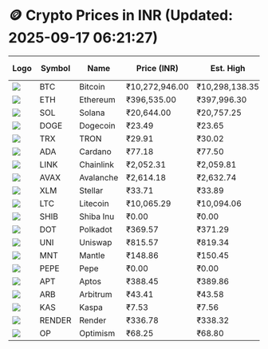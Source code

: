 # 🪙 Crypto Prices in INR (Updated: 2025-09-17 06:21:27)

| Logo | Symbol | Name       | Price (INR) | Est. High | Est. Low | Gross Profit | Fees | Net Profit | ROI % |
|------|--------|------------|-------------|-----------|----------|---------------|------|-------------|--------|
| ![](https://coin-images.coingecko.com/coins/images/1/large/bitcoin.png?1696501400) | BTC    | Bitcoin    | ₹10,272,946.00 | ₹10,298,138.35 | ₹10,247,753.65 | ₹491.67 | ₹200.00 | ₹291.67 | 0.29% |
| ![](https://coin-images.coingecko.com/coins/images/279/large/ethereum.png?1696501628) | ETH    | Ethereum   | ₹396,535.00 | ₹397,996.30 | ₹395,073.70 | ₹739.76 | ₹200.00 | ₹539.76 | 0.54% |
| ![](https://coin-images.coingecko.com/coins/images/4128/large/solana.png?1718769756) | SOL    | Solana     | ₹20,644.00 | ₹20,757.25 | ₹20,530.75 | ₹1,103.22 | ₹200.00 | ₹903.22 | 0.90% |
| ![](https://coin-images.coingecko.com/coins/images/5/large/dogecoin.png?1696501409) | DOGE   | Dogecoin   | ₹23.49 | ₹23.65 | ₹23.33 | ₹1,350.05 | ₹200.00 | ₹1,150.05 | 1.15% |
| ![](https://coin-images.coingecko.com/coins/images/1094/large/tron-logo.png?1696502193) | TRX    | TRON       | ₹29.91 | ₹30.02 | ₹29.80 | ₹714.68 | ₹200.00 | ₹514.68 | 0.51% |
| ![](https://coin-images.coingecko.com/coins/images/975/large/cardano.png?1696502090) | ADA    | Cardano    | ₹77.18 | ₹77.50 | ₹76.87 | ₹819.62 | ₹200.00 | ₹619.62 | 0.62% |
| ![](https://coin-images.coingecko.com/coins/images/877/large/chainlink-new-logo.png?1696502009) | LINK   | Chainlink  | ₹2,052.31 | ₹2,059.81 | ₹2,044.81 | ₹733.56 | ₹200.00 | ₹533.56 | 0.53% |
| ![](https://coin-images.coingecko.com/coins/images/12559/large/Avalanche_Circle_RedWhite_Trans.png?1696512369) | AVAX   | Avalanche  | ₹2,614.18 | ₹2,632.74 | ₹2,595.62 | ₹1,430.30 | ₹200.00 | ₹1,230.30 | 1.23% |
| ![](https://coin-images.coingecko.com/coins/images/100/large/fmpFRHHQ_400x400.jpg?1735231350) | XLM    | Stellar    | ₹33.71 | ₹33.89 | ₹33.53 | ₹1,082.66 | ₹200.00 | ₹882.66 | 0.88% |
| ![](https://coin-images.coingecko.com/coins/images/2/large/litecoin.png?1696501400) | LTC    | Litecoin   | ₹10,065.29 | ₹10,094.06 | ₹10,036.52 | ₹573.31 | ₹200.00 | ₹373.31 | 0.37% |
| ![](https://coin-images.coingecko.com/coins/images/11939/large/shiba.png?1696511800) | SHIB   | Shiba Inu  | ₹0.00 | ₹0.00 | ₹0.00 | ₹742.23 | ₹200.00 | ₹542.23 | 0.54% |
| ![](https://coin-images.coingecko.com/coins/images/12171/large/polkadot.png?1696512008) | DOT    | Polkadot   | ₹369.57 | ₹371.29 | ₹367.85 | ₹936.26 | ₹200.00 | ₹736.26 | 0.74% |
| ![](https://coin-images.coingecko.com/coins/images/12504/large/uniswap-logo.png?1720676669) | UNI    | Uniswap    | ₹815.57 | ₹819.34 | ₹811.80 | ₹929.42 | ₹200.00 | ₹729.42 | 0.73% |
| ![](https://coin-images.coingecko.com/coins/images/30980/large/Mantle-Logo-mark.png?1739213200) | MNT    | Mantle     | ₹148.86 | ₹150.45 | ₹147.27 | ₹2,165.48 | ₹200.00 | ₹1,965.48 | 1.97% |
| ![](https://coin-images.coingecko.com/coins/images/29850/large/pepe-token.jpeg?1696528776) | PEPE   | Pepe       | ₹0.00 | ₹0.00 | ₹0.00 | ₹1,310.71 | ₹200.00 | ₹1,110.71 | 1.11% |
| ![](https://coin-images.coingecko.com/coins/images/26455/large/aptos_round.png?1696525528) | APT    | Aptos      | ₹388.45 | ₹389.86 | ₹387.04 | ₹726.27 | ₹200.00 | ₹526.27 | 0.53% |
| ![](https://coin-images.coingecko.com/coins/images/16547/large/arb.jpg?1721358242) | ARB    | Arbitrum   | ₹43.41 | ₹43.58 | ₹43.24 | ₹797.92 | ₹200.00 | ₹597.92 | 0.60% |
| ![](https://coin-images.coingecko.com/coins/images/25751/large/kaspa-icon-exchanges.png?1696524837) | KAS    | Kaspa      | ₹7.53 | ₹7.56 | ₹7.50 | ₹840.17 | ₹200.00 | ₹640.17 | 0.64% |
| ![](https://coin-images.coingecko.com/coins/images/11636/large/rndr.png?1696511529) | RENDER | Render     | ₹336.78 | ₹338.32 | ₹335.24 | ₹920.84 | ₹200.00 | ₹720.84 | 0.72% |
| ![](https://coin-images.coingecko.com/coins/images/25244/large/Optimism.png?1696524385) | OP     | Optimism   | ₹68.25 | ₹68.80 | ₹67.70 | ₹1,630.77 | ₹200.00 | ₹1,430.77 | 1.43% |
